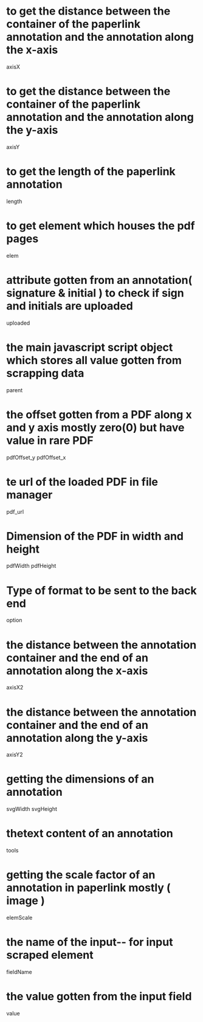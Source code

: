  
 
 # to get the distance between the container of the paperlink annotation and the annotation along the x-axis
axisX

# to get the distance between the container of the paperlink annotation and the annotation along the y-axis
axisY

# to get the length of the paperlink annotation
length

# to get element which houses the pdf pages
elem

# attribute gotten from an annotation( signature & initial ) to check if sign and initials are uploaded
uploaded

# the main javascript script object which stores all value gotten from scrapping data   
parent

# the offset gotten from a PDF along x and y axis mostly zero(0) but have value in rare PDF
pdfOffset_y
pdfOffset_x

# te url of the loaded PDF in file manager
 pdf_url

# Dimension of the PDF in width and height
 pdfWidth
 pdfHeight 

 #  Type of format to be sent to the back end
  option

# the distance between the annotation container and the end of an annotation along the x-axis
 axisX2

 # the distance between the annotation container and the end of an annotation along the y-axis
 axisY2

 # getting the dimensions of an annotation
 svgWidth
 svgHeight

 # thetext content of an annotation 
  tools

 # getting the scale factor of an annotation in paperlink mostly ( image )
 elemScale

 # the name of the input-- for input scraped element
 fieldName

 # the value gotten from the input field
  value